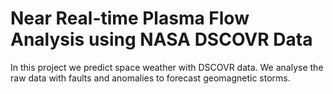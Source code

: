 # **Near Real-time Plasma Flow Analysis using NASA DSCOVR Data**
In this project we predict space weather with DSCOVR data. We analyse the raw data with faults and anomalies to forecast geomagnetic storms.
